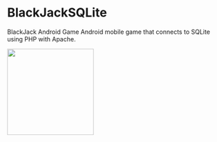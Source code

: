 # BlackJackSQLite
BlackJack Android Game 
Android mobile game that connects to SQLite using PHP with Apache.

<img src="https://chrisyou-backup-website.s3.amazonaws.com/assets/BlackJack.png" width="200" width="400" style="margin:0 auto"/>
